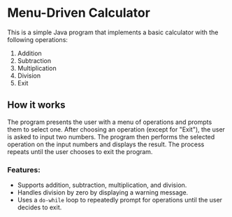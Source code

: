 # Menu-Driven Calculator

This is a simple Java program that implements a basic calculator with the following operations:

1. Addition
2. Subtraction
3. Multiplication
4. Division
5. Exit

## How it works

The program presents the user with a menu of operations and prompts them to select one. After choosing an operation (except for "Exit"), the user is asked to input two numbers. The program then performs the selected operation on the input numbers and displays the result. The process repeats until the user chooses to exit the program.

### Features:
- Supports addition, subtraction, multiplication, and division.
- Handles division by zero by displaying a warning message.
- Uses a `do-while` loop to repeatedly prompt for operations until the user decides to exit.


